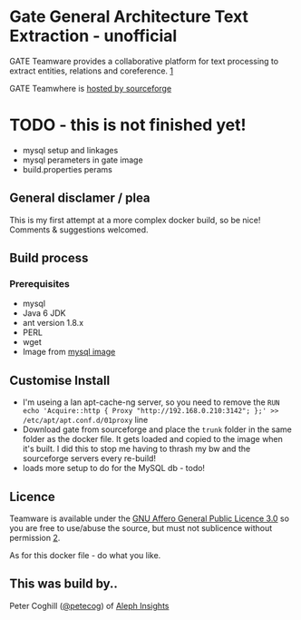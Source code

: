 # Gate General Architecture Text Extraction - unofficial

GATE Teamware provides a collaborative platform for text processing to extract entities, relations and coreference. [1]

GATE Teamwhere is [hosted by sourceforge](https://sourceforge.net/p/gate/code/HEAD/tree/teamware/trunk/)

# TODO - this is not finished yet!

- mysql setup and linkages
- mysql perameters in gate image
- build.properties perams

## General disclamer / plea

This is my first attempt at a more complex docker build, so be nice! Comments & suggestions welcomed.

## Build process

### Prerequisites

- mysql
- Java 6 JDK
- ant version 1.8.x
- PERL
- wget
- Image from [mysql image](https://hub.docker.com/_/mysql/)

## Customise Install

- I'm useing a lan apt-cache-ng server, so you need to remove the `RUN echo 'Acquire::http { Proxy "http://192.168.0.210:3142"; };' >> /etc/apt/apt.conf.d/01proxy` line
- Download gate from sourceforge and place the `trunk` folder in the same folder as the docker file. It gets loaded and copied to the image when it's built. I did this to stop me having to thrash my bw and the sourceforge servers every re-build!
- loads more setup to do for the MySQL db - todo!

## Licence

Teamware is available under the [GNU Affero General Public Licence 3.0](http://www.gnu.org/licenses/agpl-3.0.html) so you are free to use/abuse the source, but must not sublicence without permission [2].

As for this docker file - do what you like.

## This was build by..

Peter Coghill ([@petecog](https://twitter.com/petecog)) of [Aleph Insights](www.alephinsights.com)

[1]: https://gate.ac.uk/teamware/
[2]: https://tldrlegal.com/license/gnu-general-public-license-v3-(gpl-3)
